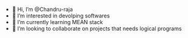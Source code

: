 - 👋 Hi, I’m @Chandru-raja
- 👀 I’m interested in devolping softwares
- 🌱 I’m currently learning MEAN stack
- 💞️ I’m looking to collaborate on projects that needs logical programs

<!---
Chandru-raja/Chandru-raja is a ✨ special ✨ repository because its `README.md` (this file) appears on your GitHub profile.
You can click the Preview link to take a look at your changes.
--->
